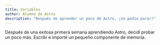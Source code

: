 ```yaml
---
title: Variables
author: Alumno de Astro
description: "Después de aprender un poco de Astro, ¡no podía parar!"
---
```

Después de una exitosa primera semana aprendiendo Astro, decidí probar un poco más. Escribí e importé un pequeño componente de memoria.